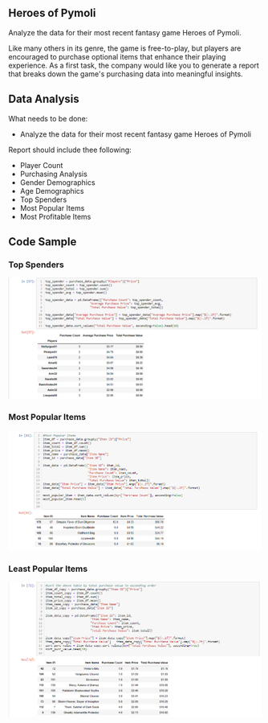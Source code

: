 ## Heroes of Pymoli

 Analyze the data for their most recent fantasy game Heroes of Pymoli.

Like many others in its genre, the game is free-to-play, but players are encouraged to purchase optional items that enhance their playing experience. As a first task, the company would like you to generate a report that breaks down the game's purchasing data into meaningful insights.

## Data Analysis

What needs to be done: 
- Analyze the data for their most recent fantasy game Heroes of Pymoli

Report should include thee following:
- Player Count
- Purchasing Analysis
- Gender Demographics
- Age Demographics
- Top Spenders
- Most Popular Items
- Most Profitable Items

## Code Sample

### Top Spenders
![alt text](https://github.com/adrianakopf/Pandas/blob/master/CodeSamplePictures/sample-1.png)

### Most Popular Items
![alt text](https://github.com/adrianakopf/Pandas/blob/master/CodeSamplePictures/sample-2.png)

### Least Popular Items
![alt text](https://github.com/adrianakopf/Pandas/blob/master/CodeSamplePictures/sample-3.png)
